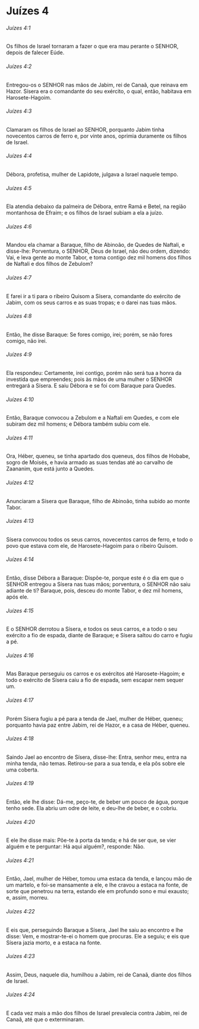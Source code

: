 # Juízes 4

###### Juízes 4:1

Os filhos de Israel tornaram a fazer o que era mau perante o SENHOR, depois de falecer Eúde.

###### Juízes 4:2

Entregou-os o SENHOR nas mãos de Jabim, rei de Canaã, que reinava em Hazor. Sísera era o comandante do seu exército, o qual, então, habitava em Harosete-Hagoim.

###### Juízes 4:3

Clamaram os filhos de Israel ao SENHOR, porquanto Jabim tinha novecentos carros de ferro e, por vinte anos, oprimia duramente os filhos de Israel.

###### Juízes 4:4

Débora, profetisa, mulher de Lapidote, julgava a Israel naquele tempo.

###### Juízes 4:5

Ela atendia debaixo da palmeira de Débora, entre Ramá e Betel, na região montanhosa de Efraim; e os filhos de Israel subiam a ela a juízo.

###### Juízes 4:6

Mandou ela chamar a Baraque, filho de Abinoão, de Quedes de Naftali, e disse-lhe: Porventura, o SENHOR, Deus de Israel, não deu ordem, dizendo: Vai, e leva gente ao monte Tabor, e toma contigo dez mil homens dos filhos de Naftali e dos filhos de Zebulom?

###### Juízes 4:7

E farei ir a ti para o ribeiro Quisom a Sísera, comandante do exército de Jabim, com os seus carros e as suas tropas; e o darei nas tuas mãos.

###### Juízes 4:8

Então, lhe disse Baraque: Se fores comigo, irei; porém, se não fores comigo, não irei.

###### Juízes 4:9

Ela respondeu: Certamente, irei contigo, porém não será tua a honra da investida que empreendes; pois às mãos de uma mulher o SENHOR entregará a Sísera. E saiu Débora e se foi com Baraque para Quedes.

###### Juízes 4:10

Então, Baraque convocou a Zebulom e a Naftali em Quedes, e com ele subiram dez mil homens; e Débora também subiu com ele.

###### Juízes 4:11

Ora, Héber, queneu, se tinha apartado dos queneus, dos filhos de Hobabe, sogro de Moisés, e havia armado as suas tendas até ao carvalho de Zaananim, que está junto a Quedes.

###### Juízes 4:12

Anunciaram a Sísera que Baraque, filho de Abinoão, tinha subido ao monte Tabor.

###### Juízes 4:13

Sísera convocou todos os seus carros, novecentos carros de ferro, e todo o povo que estava com ele, de Harosete-Hagoim para o ribeiro Quisom.

###### Juízes 4:14

Então, disse Débora a Baraque: Dispõe-te, porque este é o dia em que o SENHOR entregou a Sísera nas tuas mãos; porventura, o SENHOR não saiu adiante de ti? Baraque, pois, desceu do monte Tabor, e dez mil homens, após ele.

###### Juízes 4:15

E o SENHOR derrotou a Sísera, e todos os seus carros, e a todo o seu exército a fio de espada, diante de Baraque; e Sísera saltou do carro e fugiu a pé.

###### Juízes 4:16

Mas Baraque perseguiu os carros e os exércitos até Harosete-Hagoim; e todo o exército de Sísera caiu a fio de espada, sem escapar nem sequer um.

###### Juízes 4:17

Porém Sísera fugiu a pé para a tenda de Jael, mulher de Héber, queneu; porquanto havia paz entre Jabim, rei de Hazor, e a casa de Héber, queneu.

###### Juízes 4:18

Saindo Jael ao encontro de Sísera, disse-lhe: Entra, senhor meu, entra na minha tenda, não temas. Retirou-se para a sua tenda, e ela pôs sobre ele uma coberta.

###### Juízes 4:19

Então, ele lhe disse: Dá-me, peço-te, de beber um pouco de água, porque tenho sede. Ela abriu um odre de leite, e deu-lhe de beber, e o cobriu.

###### Juízes 4:20

E ele lhe disse mais: Põe-te à porta da tenda; e há de ser que, se vier alguém e te perguntar: Há aqui alguém?, responde: Não.

###### Juízes 4:21

Então, Jael, mulher de Héber, tomou uma estaca da tenda, e lançou mão de um martelo, e foi-se mansamente a ele, e lhe cravou a estaca na fonte, de sorte que penetrou na terra, estando ele em profundo sono e mui exausto; e, assim, morreu.

###### Juízes 4:22

E eis que, perseguindo Baraque a Sísera, Jael lhe saiu ao encontro e lhe disse: Vem, e mostrar-te-ei o homem que procuras. Ele a seguiu; e eis que Sísera jazia morto, e a estaca na fonte.

###### Juízes 4:23

Assim, Deus, naquele dia, humilhou a Jabim, rei de Canaã, diante dos filhos de Israel.

###### Juízes 4:24

E cada vez mais a mão dos filhos de Israel prevalecia contra Jabim, rei de Canaã, até que o exterminaram.

